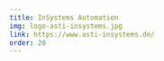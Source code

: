 ```yaml
---
title: InSystems Automation
img: logo-asti-insystems.jpg
link: https://www.asti-insystems.de/
order: 20
---
```

